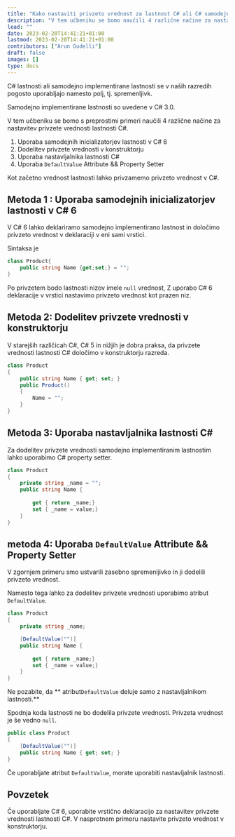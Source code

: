 ```yaml
---
title: "Kako nastaviti privzeto vrednost za lastnost C# ali C# samodejno implementirano lastnost"
description: "V tem učbeniku se bomo naučili 4 različne načine za nastavitev privzete vrednosti za lastnosti C# z uporabo preprostih primerov"
lead: ""
date: 2023-02-20T14:41:21+01:00
lastmod: 2023-02-20T14:41:21+01:00
contributors: ["Arun Gudelli"]
draft: false
images: []
type: docs
---
```


C# lastnosti ali samodejno implementirane lastnosti se v naših razredih pogosto uporabljajo namesto polj, tj. spremenljivk.  

Samodejno implementirane lastnosti so uvedene v C# 3.0.

V tem učbeniku se bomo s preprostimi primeri naučili 4 različne načine za nastavitev privzete vrednosti lastnosti C#.

1. Uporaba samodejnih inicializatorjev lastnosti v C# 6
2. Dodelitev privzete vrednosti v konstruktorju
3. Uporaba nastavljalnika lastnosti C# 
4. Uporaba `DefaultValue` Attribute &amp;&amp; Property Setter

Kot začetno vrednost lastnosti lahko privzamemo privzeto vrednost v C#.

## Metoda 1 : Uporaba samodejnih inicializatorjev lastnosti v C# 6

V C# 6 lahko deklariramo samodejno implementirano lastnost in določimo privzeto vrednost v deklaraciji v eni sami vrstici.

Sintaksa je

```csharp
class Product{
    public string Name {get;set;} = "";
}
```
Po privzetem bodo lastnosti nizov imele `null` vrednost, Z uporabo C# 6 deklaracije v vrstici nastavimo privzeto vrednost kot prazen niz. 

## Metoda 2: Dodelitev privzete vrednosti v konstruktorju

V starejših različicah C#, C# 5 in nižjih je dobra praksa, da privzete vrednosti lastnosti C# določimo v konstruktorju razreda.

```csharp
class Product 
{
    public string Name { get; set; }
    public Product()
    {
        Name = "";
    }
}
```

## Metoda 3: Uporaba nastavljalnika lastnosti C# 

Za dodelitev privzete vrednosti samodejno implementiranim lastnostim lahko uporabimo C# property setter.

```csharp
class Product 
{
    private string _name = "";
    public string Name { 
        
        get { return _name;}
        set { _name = value;} 
    }
}
```

## metoda 4: Uporaba `DefaultValue` Attribute &amp;&amp; Property Setter

V zgornjem primeru smo ustvarili zasebno spremenljivko in ji dodelili privzeto vrednost. 

Namesto tega lahko za dodelitev privzete vrednosti uporabimo atribut `DefaultValue`.

```csharp
class Product 
{
    private string _name;

    [DefaultValue("")]
    public string Name { 
        
        get { return _name;}
        set { _name = value;} 
    }
}
```

Ne pozabite, da ** atribut`DefaultValue` deluje samo z nastavljalnikom lastnosti.** 

Spodnja koda lastnosti ne bo dodelila privzete vrednosti. Privzeta vrednost je še vedno `null`.

```csharp
public class Product
{
    [DefaultValue("")]
    public string Name { get; set; }
}
```
Če uporabljate atribut `DefaultValue`, morate uporabiti nastavljalnik lastnosti.


## Povzetek

Če uporabljate C# 6, uporabite vrstično deklaracijo za nastavitev privzete vrednosti lastnosti C#. V nasprotnem primeru nastavite privzeto vrednost v konstruktorju. 








